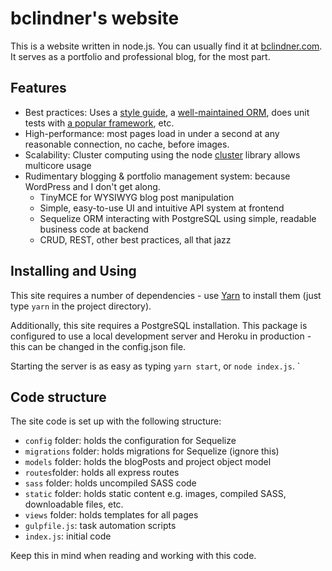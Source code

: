 # bclindner's website

This is a website written in node.js. You can usually find it at [bclindner.com](bclindner.com). It serves as a portfolio and professional blog, for the most part.

## Features

* Best practices: Uses a [style guide](https://standardjs.com/), a [well-maintained ORM](https://www.npmjs.com/package/sequelize), does unit tests with [a popular framework](http://mochajs.org/), etc.
* High-performance: most pages load in under a second at any reasonable connection, no cache, before images.
* Scalability: Cluster computing using the node [cluster](https://nodejs.org/api/cluster.html) library allows multicore usage
* Rudimentary blogging & portfolio management system: because WordPress and I don't get along.
  * TinyMCE for WYSIWYG blog post manipulation
  * Simple, easy-to-use UI and intuitive API system at frontend
  * Sequelize ORM interacting with PostgreSQL using simple, readable business code at backend
  * CRUD, REST, other best practices, all that jazz

## Installing and Using

This site requires a number of dependencies - use [Yarn](https://yarnpkg.com) to install them (just type `yarn` in the project directory).

Additionally, this site requires a PostgreSQL installation. This package is configured to use a local development server and Heroku in production - this can be changed in the config.json file.

Starting the server is as easy as typing `yarn start`, or `node index.js`.
`
## Code structure

The site code is set up with the following structure:

* `config` folder: holds the configuration for Sequelize
* `migrations` folder: holds migrations for Sequelize (ignore this)
* `models` folder: holds the blogPosts and project object model
* `routes`folder: holds all express routes
* `sass` folder: holds uncompiled SASS code
* `static` folder: holds static content e.g. images, compiled SASS, downloadable files, etc.
* `views` folder: holds templates for all pages
* `gulpfile.js`: task automation scripts
* `index.js`: initial code

Keep this in mind when reading and working with this code.
